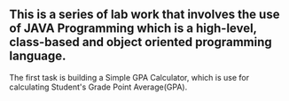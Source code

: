 ## This is a series of lab work that involves the use of JAVA Programming which is a high-level, class-based and object oriented programming language.

The first task is building a Simple GPA Calculator, which is use for calculating Student's Grade Point Average(GPA).

